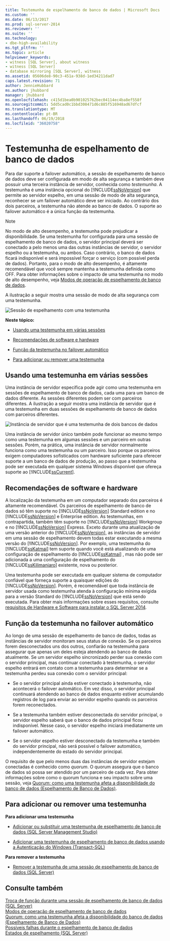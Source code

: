 ```yaml
---
title: Testemunha de espelhamento de banco de dados | Microsoft Docs
ms.custom: ''
ms.date: 06/13/2017
ms.prod: sql-server-2014
ms.reviewer: ''
ms.suite: ''
ms.technology:
- dbe-high-availability
ms.tgt_pltfrm: ''
ms.topic: article
helpviewer_keywords:
- witness [SQL Server], about witness
- witness [SQL Server]
- database mirroring [SQL Server], witness
ms.assetid: 05606de8-90c3-451a-938d-1ed34211dad7
caps.latest.revision: 71
author: JennieHubbard
ms.author: jhubbard
manager: jhubbard
ms.openlocfilehash: c415d1bea0b901025762bec04114ec4ba8ef558f
ms.sourcegitcommit: 5dd5cad0c1bbd308471d6c885f516948ad67dfcf
ms.translationtype: MT
ms.contentlocale: pt-BR
ms.lasthandoff: 06/19/2018
ms.locfileid: "36020758"
---
```

# <a name="database-mirroring-witness"></a>Testemunha de espelhamento de banco de dados
  Para dar suporte a failover automático, a sessão de espelhamento de banco de dados deve ser configurada em modo de alta segurança e também deve possuir uma terceira instância de servidor, conhecida como *testemunha*. A testemunha é uma instância opcional do [!INCLUDE[ssNoVersion](../../includes/ssnoversion-md.md)] que permite ao servidor espelho, em uma sessão de modo de alta segurança, reconhecer se um failover automático deve ser iniciado. Ao contrário dos dois parceiros, a testemunha não atende ao banco de dados. O suporte ao failover automático é a única função da testemunha.  
  
> [!NOTE]  
>  No modo de alto desempenho, a testemunha pode prejudicar a disponibilidade. Se uma testemunha for configurada para uma sessão de espelhamento de banco de dados, o servidor principal deverá ser conectado a pelo menos uma das outras instâncias de servidor, o servidor espelho ou a testemunha, ou ambos. Caso contrário, o banco de dados ficará indisponível e será impossível forçar o serviço (com possível perda de dados). Portanto, para o modo de alto desempenho, é altamente recomendável que você sempre mantenha a testemunha definida como OFF. Para obter informações sobre o impacto de uma testemunha no modo de alto desempenho, veja [Modos de operação de espelhamento de banco de dados](database-mirroring-operating-modes.md).  
  
 A ilustração a seguir mostra uma sessão de modo de alta segurança com uma testemunha.  
  
 ![Sessão de espelhamento com uma testemunha](../media/dbm-3-way-session-intro.gif "Mirroring session with a witness")  
  
 **Neste tópico:**  
  
-   [Usando uma testemunha em várias sessões](#InMultipleSessions)  
  
-   [Recomendações de software e hardware](#SwHwRecommendations)  
  
-   [Função da testemunha no failover automático](#InAutoFo)  
  
-   [Para adicionar ou remover uma testemunha](#AddRemoveWitness)  
  
##  <a name="InMultipleSessions"></a> Usando uma testemunha em várias sessões  
 Uma instância de servidor específica pode agir como uma testemunha em sessões de espelhamento de banco de dados, cada uma para um banco de dados diferente. As sessões diferentes podem ser com parceiros diferentes. A ilustração a seguir mostra uma instância de servidor que é uma testemunha em duas sessões de espelhamento de banco de dados com parceiros diferentes.  
  
 ![Instância de servidor que é uma testemunha de dois bancos de dados](../media/dbm-witness-in-2-sessions.gif "Instância de servidor que é uma testemunha de dois bancos de dados")  
  
 Uma instância de servidor único também pode funcionar ao mesmo tempo como uma testemunha em algumas sessões e um parceiro em outras sessões. Porém, na prática, uma instância de servidor normalmente funciona como uma testemunha ou um parceiro. Isso porque os parceiros exigem computadores sofisticados com hardware suficiente para oferecer suporte a um banco de dados de produção, ao passo que a testemunha pode ser executada em qualquer sistema Windows disponível que ofereça suporte ao [!INCLUDE[ssCurrent](../../includes/sscurrent-md.md)].  
  
##  <a name="SwHwRecommendations"></a> Recomendações de software e hardware  
 A localização da testemunha em um computador separado dos parceiros é altamente recomendável. Os parceiros de espelhamento de banco de dados só têm suporte no [!INCLUDE[ssNoVersion](../../includes/ssnoversion-md.md)] Standard edition e no [!INCLUDE[ssNoVersion](../../includes/ssnoversion-md.md)] e Enterprise edition. As testemunhas, em contrapartida, também têm suporte no [!INCLUDE[ssNoVersion](../../includes/ssnoversion-md.md)] Workgroup e no [!INCLUDE[ssNoVersion](../../includes/ssnoversion-md.md)] Express. Exceto durante uma atualização de uma versão anterior do [!INCLUDE[ssNoVersion](../../includes/ssnoversion-md.md)], as instâncias de servidor em uma sessão de espelhamento devem todas estar executando a mesma versão do [!INCLUDE[ssNoVersion](../../includes/ssnoversion-md.md)]. Por exemplo, uma testemunha do [!INCLUDE[ssKatmai](../../includes/sskatmai-md.md)] tem suporte quando você está atualizando de uma configuração de espelhamento do [!INCLUDE[ssKatmai](../../includes/sskatmai-md.md)] , mas não pode ser adicionada a uma configuração de espelhamento do [!INCLUDE[ssKilimanjaro](../../includes/sskilimanjaro-md.md)] existente, nova ou posterior.  
  
 Uma testemunha pode ser executada em qualquer sistema de computador confiável que forneça suporte a quaisquer edições do [!INCLUDE[ssNoVersion](../../includes/ssnoversion-md.md)]. Porém, é recomendável que toda instância de servidor usada como testemunha atenda à configuração mínima exigida para a versão Standard do [!INCLUDE[ssNoVersion](../../includes/ssnoversion-md.md)] que está sendo executada. Para obter mais informações sobre esses requisitos, consulte [requisitos de Hardware e Software para instalar o SQL Server 2014](../../sql-server/install/hardware-and-software-requirements-for-installing-sql-server.md).  
  
##  <a name="InAutoFo"></a> Função da testemunha no failover automático  
 Ao longo de uma sessão de espelhamento de banco de dados, todas as instâncias de servidor monitoram seus status de conexão. Se os parceiros forem desconectados uns dos outros, confiarão na testemunha para assegurar que apenas um deles esteja atendendo ao banco de dados atualmente. Se um servidor espelho sincronizado perder sua conexão com o servidor principal, mas continuar conectado à testemunha, o servidor espelho entrará em contato com a testemunha para determinar se a testemunha perdeu sua conexão com o servidor principal:  
  
-   Se o servidor principal ainda estiver conectado à testemunha, não acontecerá o failover automático. Em vez disso, o servidor principal continuará atendendo ao banco de dados enquanto estiver acumulando registros de log para enviar ao servidor espelho quando os parceiros forem reconectados.  
  
-   Se a testemunha também estiver desconectada do servidor principal, o servidor espelho saberá que o banco de dados principal ficou indisponível. Nesse caso, o servidor espelho iniciará imediatamente um failover automático.  
  
-   Se o servidor espelho estiver desconectado da testemunha e também do servidor principal, não será possível o failover automático, independentemente do estado do servidor principal.  
  
 O requisito de que pelo menos duas das instâncias de servidor estejam conectadas é conhecido como *quorum*. O quorum assegura que o banco de dados só possa ser atendido por um parceiro de cada vez. Para obter informações sobre como o quorum funciona e seu impacto sobre uma sessão, veja [Quorum: como uma testemunha afeta a disponibilidade do banco de dados &#40;Espelhamento de Banco de Dados&#41;](quorum-how-a-witness-affects-database-availability-database-mirroring.md).  
  
##  <a name="AddRemoveWitness"></a> Para adicionar ou remover uma testemunha  
 **Para adicionar uma testemunha**  
  
-   [Adicionar ou substituir uma testemunha de espelhamento de banco de dados &#40;SQL Server Management Studio&#41;](../database-mirroring/add-or-replace-a-database-mirroring-witness-sql-server-management-studio.md)  
  
-   [Adicionar uma testemunha de espelhamento de banco de dados usando a Autenticação do Windows &#40;Transact-SQL&#41;](add-a-database-mirroring-witness-using-windows-authentication-transact-sql.md)  
  
 **Para remover a testemunha**  
  
-   [Remover a testemunha de uma sessão de espelhamento de banco de dados &#40;SQL Server&#41;](remove-the-witness-from-a-database-mirroring-session-sql-server.md)  
  
## <a name="see-also"></a>Consulte também  
 [Troca de função durante uma sessão de espelhamento de banco de dados &#40;SQL Server&#41;](role-switching-during-a-database-mirroring-session-sql-server.md)   
 [Modos de operação de espelhamento de banco de dados](database-mirroring-operating-modes.md)   
 [Quorum: como uma testemunha afeta a disponibilidade do banco de dados &#40;Espelhamento de Banco de Dados&#41;](quorum-how-a-witness-affects-database-availability-database-mirroring.md)   
 [Possíveis falhas durante o espelhamento de banco de dados](possible-failures-during-database-mirroring.md)   
 [Estados de espelhamento &#40;SQL Server&#41;](mirroring-states-sql-server.md)  
  
  